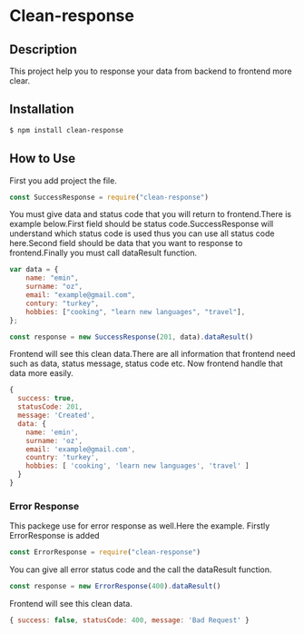 # Clean-response
## Description
This project help you to response your data from backend to frontend more clear.

## Installation

```bash
$ npm install clean-response
```

## How to Use 
First you add project the file.

```js
const SuccessResponse = require("clean-response")
```

You must give data and status code that you will return to frontend.There is example below.First field should be status code.SuccessResponse will understand which status code is used thus you can use all status code here.Second field should be data that you want to response to frontend.Finally you must call dataResult function.
```js
var data = {
    name: "emin",
    surname: "oz",
    email: "example@gmail.com",
    contury: "turkey",
    hobbies: ["cooking", "learn new languages", "travel"],
};

const response = new SuccessResponse(201, data).dataResult()
```
Frontend will see this clean data.There are all information that frontend need such as data, status message, status code etc. Now frontend handle that data more easily.
```js
{
  success: true,
  statusCode: 201,
  message: 'Created',
  data: {
    name: 'emin',
    surname: 'oz',
    email: 'example@gmail.com',
    country: 'turkey',
    hobbies: [ 'cooking', 'learn new languages', 'travel' ]
  }
}
```
### Error Response
This packege use for error response as well.Here the example. Firstly ErrorResponse is added

```js
const ErrorResponse = require("clean-response")
```
You can give all error status code and the call the dataResult function.
```js
const response = new ErrorResponse(400).dataResult()
```
Frontend will see this clean data.
```js
{ success: false, statusCode: 400, message: 'Bad Request' }
```

